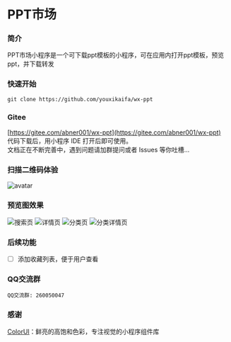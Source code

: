 ﻿# PPT市场

### 简介
PPT市场小程序是一个可下载ppt模板的小程序，可在应用内打开ppt模板，预览ppt，并下载转发

### 快速开始
```
git clone https://github.com/youxikaifa/wx-ppt
```
### Gitee
[https://gitee.com/abner001/wx-ppt](https://gitee.com/abner001/wx-ppt)
<br />
代码下载后，用小程序 IDE 打开后即可使用。
<br />
文档正在不断完善中，遇到问题请加群提问或者 Issues 等你吐槽...

### 扫描二维码体验
![avatar](https://jin-assets.oss-cn-beijing.aliyuncs.com/wxcode/gh_c63b541cf9d4_258.jpg)

### 预览图效果
![搜索页](https://jin-assets.oss-cn-beijing.aliyuncs.com/pptpre/1874d32a8c942aae1bc9c4f42996dd5.png)
![详情页](https://jin-assets.oss-cn-beijing.aliyuncs.com/pptpre/84c831560ec3a7864200418976532f1.png)
![分类页](https://jin-assets.oss-cn-beijing.aliyuncs.com/pptpre/20a924e16c3c897f0a573b651f7868b.png)
![分类详情页](https://jin-assets.oss-cn-beijing.aliyuncs.com/pptpre/740e3c146e50336c38f066cb29ef3ae.png)

### 后续功能
- [ ] 添加收藏列表，便于用户查看

### QQ交流群
```
QQ交流群: 260050047
```
### 感谢
[ColorUI](https://github.com/weilanwl/ColorUI)：鲜亮的高饱和色彩，专注视觉的小程序组件库